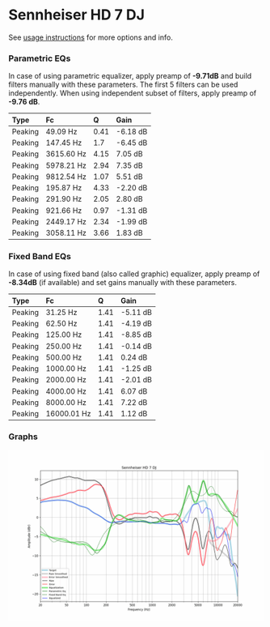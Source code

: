 # Sennheiser HD 7 DJ
See [usage instructions](https://github.com/jaakkopasanen/AutoEq#usage) for more options and info.

### Parametric EQs
In case of using parametric equalizer, apply preamp of **-9.71dB** and build filters manually
with these parameters. The first 5 filters can be used independently.
When using independent subset of filters, apply preamp of **-9.76 dB**.

| Type    | Fc         |    Q | Gain     |
|:--------|:-----------|:-----|:---------|
| Peaking | 49.09 Hz   | 0.41 | -6.18 dB |
| Peaking | 147.45 Hz  | 1.7  | -6.45 dB |
| Peaking | 3615.60 Hz | 4.15 | 7.05 dB  |
| Peaking | 5978.21 Hz | 2.94 | 7.35 dB  |
| Peaking | 9812.54 Hz | 1.07 | 5.51 dB  |
| Peaking | 195.87 Hz  | 4.33 | -2.20 dB |
| Peaking | 291.90 Hz  | 2.05 | 2.80 dB  |
| Peaking | 921.66 Hz  | 0.97 | -1.31 dB |
| Peaking | 2449.17 Hz | 2.34 | -1.99 dB |
| Peaking | 3058.11 Hz | 3.66 | 1.83 dB  |

### Fixed Band EQs
In case of using fixed band (also called graphic) equalizer, apply preamp of **-8.34dB**
(if available) and set gains manually with these parameters.

| Type    | Fc          |    Q | Gain     |
|:--------|:------------|:-----|:---------|
| Peaking | 31.25 Hz    | 1.41 | -5.11 dB |
| Peaking | 62.50 Hz    | 1.41 | -4.19 dB |
| Peaking | 125.00 Hz   | 1.41 | -8.85 dB |
| Peaking | 250.00 Hz   | 1.41 | -0.14 dB |
| Peaking | 500.00 Hz   | 1.41 | 0.24 dB  |
| Peaking | 1000.00 Hz  | 1.41 | -1.25 dB |
| Peaking | 2000.00 Hz  | 1.41 | -2.01 dB |
| Peaking | 4000.00 Hz  | 1.41 | 6.07 dB  |
| Peaking | 8000.00 Hz  | 1.41 | 7.22 dB  |
| Peaking | 16000.01 Hz | 1.41 | 1.12 dB  |

### Graphs
![](./Sennheiser%20HD%207%20DJ.png)